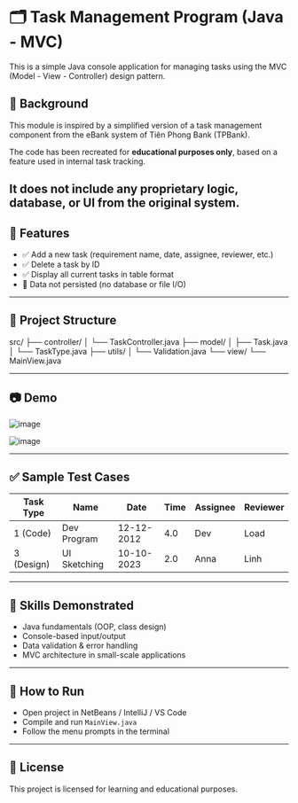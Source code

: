 # 🗂️ Task Management Program (Java - MVC)

This is a simple Java console application for managing tasks using the MVC (Model - View - Controller) design pattern.
## 🏦 Background

This module is inspired by a simplified version of a task management component from the eBank system of Tiên Phong Bank (TPBank). 

The code has been recreated for **educational purposes only**, based on a feature used in internal task tracking.

It does **not** include any proprietary logic, database, or UI from the original system.
---

## 📌 Features

- ✅ Add a new task (requirement name, date, assignee, reviewer, etc.)
- ✅ Delete a task by ID
- ✅ Display all current tasks in table format
- 🚫 Data not persisted (no database or file I/O)

---

## 📁 Project Structure
src/
├── controller/
│ └── TaskController.java
├── model/
│ ├── Task.java
│ └── TaskType.java
├── utils/
│ └── Validation.java
└── view/
└── MainView.java

---

## 📷 Demo
![image](https://github.com/user-attachments/assets/51635ade-2462-406c-a282-9cc6eb4e6431)

![image](https://github.com/user-attachments/assets/959a0133-453d-4f59-ae1c-b0dd52067fe5)


---

## ✅ Sample Test Cases

| Task Type | Name         | Date        | Time  | Assignee | Reviewer |
|-----------|--------------|-------------|-------|----------|----------|
| 1 (Code)  | Dev Program  | 12-12-2012  | 4.0   | Dev      | Load     |
| 3 (Design)| UI Sketching | 10-10-2023  | 2.0   | Anna     | Linh     |

---

## 🧠 Skills Demonstrated

- Java fundamentals (OOP, class design)
- Console-based input/output
- Data validation & error handling
- MVC architecture in small-scale applications

---

## 🚀 How to Run

- Open project in NetBeans / IntelliJ / VS Code
- Compile and run `MainView.java`
- Follow the menu prompts in the terminal

---

## 📄 License

This project is licensed for learning and educational purposes.



